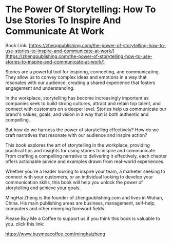 # The Power Of Storytelling: How To Use Stories To Inspire And Communicate At Work

Book Link: [https://zhengpublishing.com/the-power-of-storytelling-how-to-use-stories-to-inspire-and-communicate-at-work/](https://zhengpublishing.com/the-power-of-storytelling-how-to-use-stories-to-inspire-and-communicate-at-work/)

Stories are a powerful tool for inspiring, connecting, and communicating. They allow us to convey complex ideas and emotions in a way that resonates with our audience, creating a shared experience that fosters engagement and understanding.

In the workplace, storytelling has become increasingly important as companies seek to build strong cultures, attract and retain top talent, and connect with customers on a deeper level. Stories help us communicate our brand's values, goals, and vision in a way that is both authentic and compelling.

But how do we harness the power of storytelling effectively? How do we craft narratives that resonate with our audience and inspire action?

This book explores the art of storytelling in the workplace, providing practical tips and insights for using stories to inspire and communicate. From crafting a compelling narrative to delivering it effectively, each chapter offers actionable advice and examples drawn from real-world experiences.

Whether you're a leader looking to inspire your team, a marketer seeking to connect with your customers, or an individual looking to develop your communication skills, this book will help you unlock the power of storytelling and achieve your goals.

MingHai Zheng is the founder of zhengpublishing.com and lives in Wuhan, China. His main publishing areas are business, management, self-help, computers and other emerging foreword fields.

Please Buy Me a Coffee to support us if you think this book is valuable to you. click this link:

https://www.buymeacoffee.com/minghaizheng
